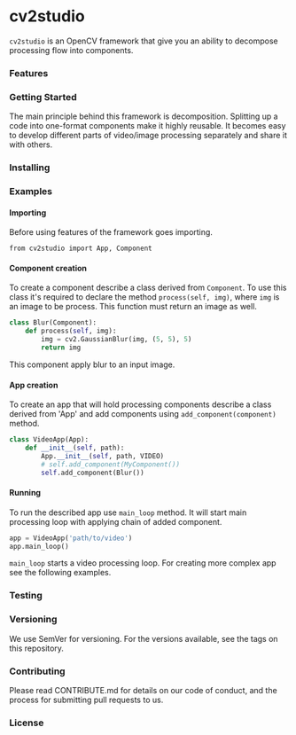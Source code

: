 # cv2studio

`cv2studio` is an OpenCV framework that give
you an ability to decompose processing flow into
components.

### Features

### Getting Started

The main principle behind this framework is decomposition.
Splitting up a code into one-format components make
it highly reusable. It becomes easy to develop
different parts of video/image processing separately and
share it with others.

### Installing

### Examples

#### Importing
Before using features of the framework
goes importing.

`from cv2studio import App, Component`

#### Component creation

To create a component describe a class derived from `Component`.
To use this class it's required to declare the method `process(self, img)`,
where `img` is an image to be process. This function must return an image as well.

```python
class Blur(Component):
    def process(self, img):
        img = cv2.GaussianBlur(img, (5, 5), 5)
        return img
```

This component apply blur to an input image.

#### App creation

To create an app that will hold processing components
describe a class derived from 'App' and add components
using `add_component(component)` method.

```python
class VideoApp(App):
    def __init__(self, path):
        App.__init__(self, path, VIDEO)
        # self.add_component(MyComponent())
        self.add_component(Blur())
```

#### Running
To run the described app use `main_loop` method.
It will start main processing loop with applying
chain of added component.

```python
app = VideoApp('path/to/video')
app.main_loop()
```

`main_loop` starts a video processing loop. For creating
more complex app see the following examples.


### Testing

### Versioning

We use SemVer for versioning. For the versions available,
see the tags on this repository.


### Contributing

Please read CONTRIBUTE.md for details on our code of conduct, and the process for submitting pull requests to us.

### License


